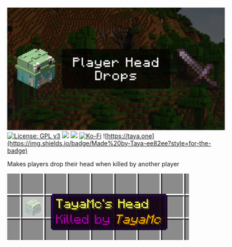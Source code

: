 ![](banner.png)
[![License: GPL v3](https://img.shields.io/badge/License-GPLv3-blue.svg?style=for-the-badge)](https://www.gnu.org/licenses/gpl-3.0)
![](https://img.shields.io/badge/Minecraft-1.19-green?style=for-the-badge)
[![](https://img.shields.io/badge/dynamic/json?style=for-the-badge&logo=modrinth&url=https://api.modrinth.com/v2/project/tc-player-head-drops&label=Modrinth&query=$.downloads&color=#00AF5C)](https://modrinth.com/datapack/tc-player-head-drops)
[![Ko-Fi](https://img.shields.io/badge/Ko--fi-F16061?style=for-the-badge&logo=ko-fi&logoColor=white)](https://ko-fi.com/tayacrystal)
![https://taya.one](https://img.shields.io/badge/Made%20by-Taya-ee82ee?style=for-the-badge)

Makes players drop their head when killed by another player

![](example.png)